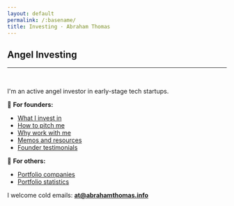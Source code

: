 ```yaml
---
layout: default
permalink: /:basename/
title: Investing · Abraham Thomas
---
```


## Angel Investing

----

<br/> 

I'm an active angel investor in early-stage tech startups. 

🌱 **For founders:**
* [What I invest in](/angel-criteria)  
* [How to pitch me](/pitch-me)  
* [Why work with me](/why-me)  
* [Memos and resources](/memos)  
* [Founder testimonials](/testimonials)  

🚀 **For others:**
* [Portfolio companies](/portfolio-new)
* [Portfolio statistics](/portfolio-statistics)
<!--* [Co-investing with me](/coinvest)-->
<!--* [Investment themes and ideas](/thesis)-->
<!--* Investment memos-->

I welcome cold emails: **at@abrahamthomas.info**

<br/>
<br/>



<!--

* Investing in 2020
* The accidental trader
* Why I quit my hedge fund job
* The data revolution in finance


I've been on "both sides of the table" in both public and private markets.

In public markets, I was a portfolio manager at Simplex, a large hedge fund; I then co-founded Quandl, a data startup whose customers are hedge funds and fintechs.

In private markets, I raised $20M in venture capital for Quandl prior to our successful acquisition by Nasdaq; I also invest in and mentor other founders as an angel.


I like to think these experiences give me useful perspective on multiple intersecting worlds: capital markets, technology and entrepreneurship. 

-->
